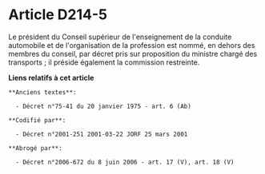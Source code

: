 # Article D214-5

Le président du Conseil supérieur de l'enseignement de la conduite automobile et de l'organisation de la profession est
nommé, en dehors des membres du conseil, par décret pris sur proposition du ministre chargé des transports ; il préside
également la commission restreinte.

**Liens relatifs à cet article**

	**Anciens textes**:

	  - Décret n°75-41 du 20 janvier 1975 - art. 6 (Ab)

	**Codifié par**:

	  - Décret n°2001-251 2001-03-22 JORF 25 mars 2001

	**Abrogé par**:

	  - Décret n°2006-672 du 8 juin 2006 - art. 17 (V), art. 18 (V)
